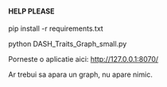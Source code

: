 #### HELP PLEASE

pip install -r requirements.txt


python DASH_Traits_Graph_small.py

Porneste o aplicatie aici: http://127.0.0.1:8070/


Ar trebui sa apara un graph, nu apare nimic.
